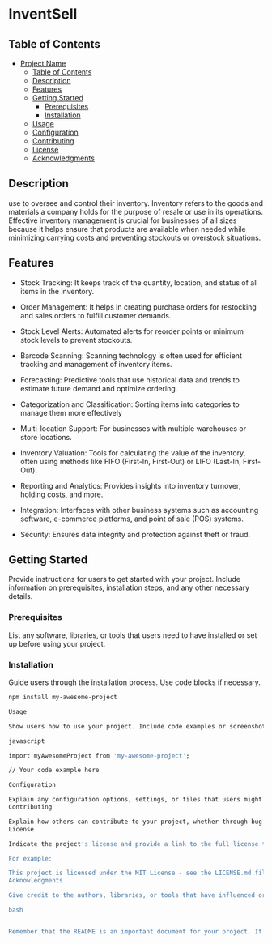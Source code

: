# InventSell


## Table of Contents

- [Project Name](#project-name)
  - [Table of Contents](#table-of-contents)
  - [Description](#description)
  - [Features](#features)
  - [Getting Started](#getting-started)
    - [Prerequisites](#prerequisites)
    - [Installation](#installation)
  - [Usage](#usage)
  - [Configuration](#configuration)
  - [Contributing](#contributing)
  - [License](#license)
  - [Acknowledgments](#acknowledgments)

## Description

use to oversee and control their inventory. Inventory refers to the goods and materials a company holds for the purpose of resale or use in its operations. Effective inventory management is crucial for businesses of all sizes because it helps ensure that products are available when needed while minimizing carrying costs and preventing stockouts or overstock situations.



## Features

- Stock Tracking: It keeps track of the quantity, location, and status of all items in the inventory.

- Order Management: It helps in creating purchase orders for restocking and sales orders to fulfill customer demands.

- Stock Level Alerts: Automated alerts for reorder points or minimum stock levels to prevent stockouts.

-  Barcode Scanning: Scanning technology is often used for efficient tracking and management of inventory items.

- Forecasting: Predictive tools that use historical data and trends to estimate future demand and optimize ordering.

- Categorization and Classification: Sorting items into categories to manage them more effectively

- Multi-location Support: For businesses with multiple warehouses or store locations.
- Inventory Valuation: Tools for calculating the value of the inventory, often using methods like FIFO (First-In, First-Out) or LIFO (Last-In, First-Out).

- Reporting and Analytics: Provides insights into inventory turnover, holding costs, and more.

- Integration: Interfaces with other business systems such as accounting software, e-commerce platforms, and point of sale (POS) systems.

- Security: Ensures data integrity and protection against theft or fraud.

## Getting Started

Provide instructions for users to get started with your project. Include information on prerequisites, installation steps, and any other necessary details.

### Prerequisites

List any software, libraries, or tools that users need to have installed or set up before using your project.

### Installation

Guide users through the installation process. Use code blocks if necessary.

```bash
npm install my-awesome-project

Usage

Show users how to use your project. Include code examples or screenshots if applicable.

javascript

import myAwesomeProject from 'my-awesome-project';

// Your code example here

Configuration

Explain any configuration options, settings, or files that users might need to customize.
Contributing

Explain how others can contribute to your project, whether through bug reports, feature requests, or code contributions. Provide guidelines and contact information.
License

Indicate the project's license and provide a link to the full license text if necessary.

For example:

This project is licensed under the MIT License - see the LICENSE.md file for details.
Acknowledgments

Give credit to the authors, libraries, or tools that have influenced or contributed to your project.

bash


Remember that the README is an important document for your project. It should be clear, informative, and well-organized to help users, collaborators, and potential contributors understand and use your project effectively.

